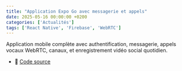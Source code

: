 ```yaml
---
title: "Application Expo Go avec messagerie et appels"
date: 2025-05-16 00:00:00 +0200
categories: ['Actualités']
tags: ['React Native', 'Firebase', 'WebRTC']
---
```


Application mobile complète avec authentification, messagerie, appels vocaux WebRTC, canaux, et enregistrement vidéo social quotidien.


- 🔗 [Code source](https://github.com/retr0-dedsec2/social-secure-app)
